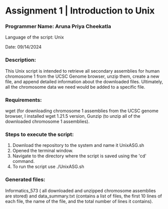 # **Assignment 1 | Introduction to Unix**

### **Programmer Name: Aruna Priya Cheekatla**

Language of the script: Unix

Date: 09/14/2024

### **Description:** 
This Unix script is intended to retrieve all secondary assemblies for human chromosome 1 from the UCSC Genome browser, unzip them, create a new file, and append detailed information about the downloaded files. Ultimately, all the chromosome data we need would be added to a specific file. 

### **Requirements:** 
wget (for downloading chromosome 1 assemblies from the UCSC genome browser, I installed wget 1.21.5 version, Gunzip (to unzip all of the downloaded chromosome 1 assemblies).

### **Steps to execute the script:** 
1. Download the repository to the system and name it UnixASG.sh
2. Opened the terminal window.
3. Navigate to the directory where the script is saved using the 'cd' command.
4. To run the script use ./UnixASG.sh
   
### **Generated files:**
Informatics_573 ( all downloaded and unzipped chromosome assemblies are stored) and data_summary.txt (contains a list of files, the first 10 lines of each file, the name of the file, and the total number of lines it contains). 

